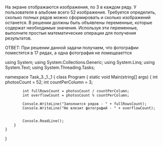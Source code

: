 На экране отображаются изображения, по 3 в каждом ряду. У пользователя в альбоме всего 52 изображения. Требуется определить, сколько полных рядов можно сформировать и сколько изображений останется.
В решении должны быть объявлены переменные, которые содержат необходимые значения. Используя эти переменные, выполните простые математические операции для получения результатов.

ОТВЕТ: При решении данной задачи получаем, что фотографии поместятся в 17 рядах, а одна фотография не помещеаеттся

using System;
using System.Collections.Generic;
using System.Linq;
using System.Text;
using System.Threading.Tasks;

namespace Task_3._1._1
{
    class Program
    {
        static void Main(string[] args)
        {
            int photosCount = 52;
            int countPerColumn = 3;

            int fullRowsCount = photosCount / countPerColumn; 
            int overflowCount = photosCount % countPerColumn;

            Console.WriteLine("Заполнится рядов - " + fullRowsCount);
            Console.WriteLine("Не влезит фотографий - " + overflowCount);


            Console.ReadLine();
        }
    }
}
